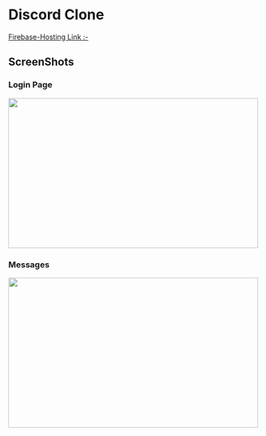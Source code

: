 # Discord Clone 
 <a target="_blank" href="https://discord-85fb7.web.app/">Firebase-Hosting Link :-</a>

## ScreenShots 

### Login Page
<img src="https://user-images.githubusercontent.com/57759789/101932265-8d1bad80-3c00-11eb-814f-834f9891db78.png" width="500" height="300">

### Messages


<img src="https://user-images.githubusercontent.com/57759789/101932263-8b51ea00-3c00-11eb-98f6-0a0761fe4dc0.png" width="500" height="300">


